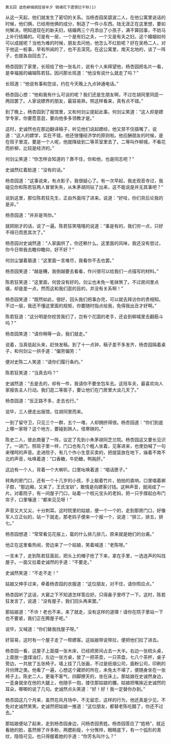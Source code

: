     第五回 选色柳城疏狂容半夕 销魂花下遗恨已千秋(1) 

   从这一天起，他们就发生了密切的关系。当杨杏园吴碧波二人，在他公寓里说话的时候，他们俩，已经用他俩的成分，制造了一件小东西。陆无涯正在这里想，要如何解决。明知道现在的新夫妇，结婚两三个月添出了小孩子，满不算回事，不妨马上补行结婚的。可是有一层，一个是有妇之夫，一个又是有夫之妇，这个婚姻如何可以成就呢？当他为难的时候，朋友去问他，他怎么不红脸呢？好在吴杨二人，对于他这一桩事，早有所闻的了，也不去深究。在这公寓里，南天北地的，谈了一阵子，也就各自回去了。

   杨杏园到了家里，长班给了他一张名片，说有个人来拜望他，杨杏园把名片一看，是幸福报的编辑陈若狂。因问那长班道：“他没有说什么就走了吗？”

   长班道：“他说有事和您谈，约在今天晚上九点钟通电话。”

   杨杏园心想：“他和我有什么可谈的呢？我们还是生朋友啊，不过在胡同里同逛一两回罢了。人家说嫖界的朋友，最容易熟，照这样看来，真有点不错。”

   到了晚上，杨杏园到了报馆里，又和何剑尘提起此事。何剑尘笑道：“这人却是嫖学专家，你要愿意逛，要向他多多领教才是。”

   这时，史诚然也在那边翻译稿子，听见他们说起嫖经，他又禁不住插嘴了，说道：“这人的嫖学，实在不错，他还很懂经济学的原则啦。他应酬朋友的时候，是在班子里混，要是一个人呢，他就降级到二等茶室里去了。二等叫作柳城，不看花而折柳，比较是经济的。”

   何剑尘笑道：“你怎样会知道的？靠不住，你和他，也是同志吧？”

   史诚然红着脸道：“没有的话。”

   杨杏园道：“这事说来，有点影子，我很疑心了。有一次早起，我走观音寺过，我碰见你和陈若狂两人冒冒失失，从朱茅胡同钻了出来，这不能说是并无其事吧？”

   说到这里，那位陈若狂先生，正由外面闯了进来。说道：“好哇，你们背后论我的是非。”

   杨杏园道：“并非是骂你。”

   就把刚才的话，说了一遍。陈若狂笑嘻嘻的说道：“事是有的，我们穷一点，只好不得已而思其次了。”

   杨杏园对史诚然道：“人家画供了，你还赖什么。这里面的风味，我还没有尝过，你今日带我去瞻仰瞻仰，好不好？”

   何剑尘皱着眉道：“这里面一言难尽，我看你不去也罢。”

   杨杏园笑道：“越是糟，我倒越要去看看，作兴很可以给我们一点描写的材料。”

   陈若狂笑道：“这里面，何尝没有好的。剑尘也未免一笔抹煞了。不过房间里点缀，却是差一点，然而这和我们逛的目的，并没有关系啊！”

   杨杏园笑道：“既然如此，很好，回头我们把事办完，可以就去拜访你的贵相知。不过一层，我还不懂这里面的规矩，你要随时指点给我，免得我出丑才好啊。”

   陈若狂道：“这分明是你挖苦我们了，岂有个花国的老手，还会到柳城里去翻筋斗吗？”

   杨杏园笑道：“请你稍等一会，我们就走。”

   说着，当真低起头来，赶快发稿。到了十一点钟，稿子差不多发齐，杨杏园隔着桌子，和何剑尘一拱手道：“偏劳偏劳：”

   便对史陈二人笑道：“请你们履行条约。”

   陈若狂笑道：“当真去吗？”

   史诚然道：“去是去的，却有一件，我请你不要坐包车去。这班车夫，最喜欢向人家报告主人行动。我们逛二等窑子，要让他们在门房里大谈几天了。”

   杨杏园道：“反正路不多，走去也行。”

   说毕，三人便走出报馆，往胡同里而来。

   一到了留守卫，只见三个一群，五个一堆，人却拥挤得很。杨杏园道：“你们到底上哪一家呀？这个地方，要碰到熟人，怪寒磅的。”

   陈史二人，彼此商量了一阵，议定了先到小朱茅胡同芝兰院。杨杏园这又要长见识了。一进门，照班子里一样，门口也有几个粗人坐着，见客进来，也使劲喊了一句来嘿呵的声音。走进院子，有几个作小生意买卖的，把提篮放在地下，操着不南不北的声音，吆唤着道：“口香糖，牛奶糖，鸭肫肝。”

   这边有一个人，背着一个大喇叭，口里吆唤着道：“唱话匣子。”

   转角的房门口，还有一个十几岁的小孩，手上敲着竹片，拍拍的直响，口里唱着梆子腔，“那边厢，又来了，王氏宝钏”，敢情是向嫖客讨钱。这种声音，就闹成了一片。对着院子，有一间屋子门口，站着一个梳元宝头的老妈，把一只手撑起白布门帘子，口里嚷道：“都来见见呀！”

   声音又大又尖，十分刺耳。这时院里的姑娘，便一个一个的，走到那房门口，好像军人立正似的，站一下就走。那老妈子便来一个报一个，说道：“排三，排五，排七。”

   杨杏园想道：“常常看见花报上，载的什么排几排几，原来就是她们的台甫。”

   他正在这里看热闹，旁边来了一个姑娘，笑着喊道：“老陈呀。”

   一言未了，走到陈若狂面前，把头上的帽子抢了下来，拿在手里，一选连声的叫找屋子。一面又拉着史诚然的手道：“不要走。”

   史诚然笑道：“不走不走！”

   姑娘又伸手过来，牵着杨杏园的衣服道：“这位朋友，对不住，请你照应点。”

   杨杏园听了这话，大窘之下不知道怎样答应好。只得鼻子里哼了一下。这时，陈若狂发言了，说道：“没有屋子，我们回头再来罢。”

   那姑娘道：“不许！老也不来，来了就走，没有这样的道理！请你在院子里站一下也不要紧，我们正在腾屋子呢。”

   说毕，又喊道：“你们替我找屋子呀。”

   好容易，这时有一个屋子走了一帮嫖客。这姑娘带说带拉，便把他们拉了进去。

   杨杏园一看，这屋子上面摆一张木床，已经把房间占去一大半。右边一张梳头桌，上面放一盏煤油灯，左边一张方桌，放了一把茶壶，一只茶盘，七八个茶杯，桌子旁边，一共放了五张椅子。墙上挂了几张画，不过是纸烟公司，面粉公司，印刷的月份牌之类。他看了一遍，心想这个藏娇的所在，未免太不堪了，便随身坐在一张椅子上。陈史二人，更毫不客气，四脚撩天的，坐在床上。那姑娘在史诚然身边，一歪身就坐在他的大腿上，他随手一抱，搂住那姑娘的腰。姑娘把嘴挨近史诚然的耳朵，唧唧的说了几句。史诚然点头笑道：“好！好！我一定替你办到。”

   杨杏园这几个月来，虽然在风月场中，不无留恋，这样的行为，他还真是少见，不免对史诚然笑笑。史诚然把姑娘一推道：“这位朋友，都替老陈吃醋了，你还不过去。”

   那姑娘便站了起来，走到杨杏园身边，问杨杏园贵姓。杨杏园答应了“姓杨”，就近看她的脸，虽然擦了许多粉，两腮削瘦，十分憔悴，眼睛底下，有一个弧形的青纹，隐隐可见。也只得握着她的手道：“你芳名叫什么？”

